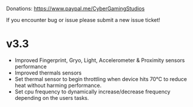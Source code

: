 Donations:
https://www.paypal.me/CyberGamingStudios

If you encounter bug or issue please submit a new issue ticket!

# v3.3
- Improved Fingerprint, Gryo, Light, Accelerometer & Proximity sensors performance
- Improved thermals sensors
- Set thermal sensor to begin throttling when device hits 70°C to reduce heat without harming performance.
- Set cpu frequency to dynamically increase/decrease frequency depending on the users tasks.
